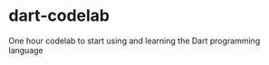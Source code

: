 dart-codelab
============

One hour codelab to start using and learning the Dart programming language
